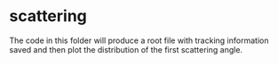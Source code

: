 # scattering
The code in this folder will produce a root file with tracking information saved and then plot the distribution of the first scattering angle.